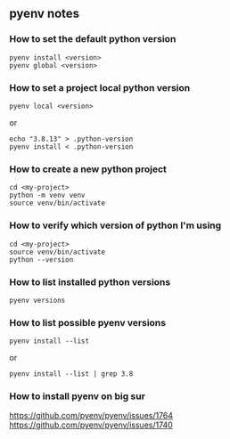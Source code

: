## pyenv notes  
  
### How to set the default python version  
  
    pyenv install <version>  
    pyenv global <version>  
  
  
### How to set a project local python version  
  
    pyenv local <version>  
  
or  
  
    echo "3.8.13" > .python-version  
    pyenv install < .python-version  
  
  
### How to create a new python project  
  
    cd <my-project>  
    python -m venv venv  
    source venv/bin/activate  
  
  
### How to verify which version of python I'm using  
  
    cd <my-project>  
    source venv/bin/activate  
    python --version  
  
  
### How to list installed python versions  
  
    pyenv versions  
  
  
### How to list possible pyenv versions  
  
    pyenv install --list  
  
or  
  
    pyenv install --list | grep 3.8  
  
  
### How to install pyenv on big sur  
https://github.com/pyenv/pyenv/issues/1764  
https://github.com/pyenv/pyenv/issues/1740  
